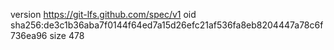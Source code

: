 version https://git-lfs.github.com/spec/v1
oid sha256:de3c1b36aba7f0144f64ed7a15d26efc21af536fa8eb8204447a78c6f736ea96
size 478
